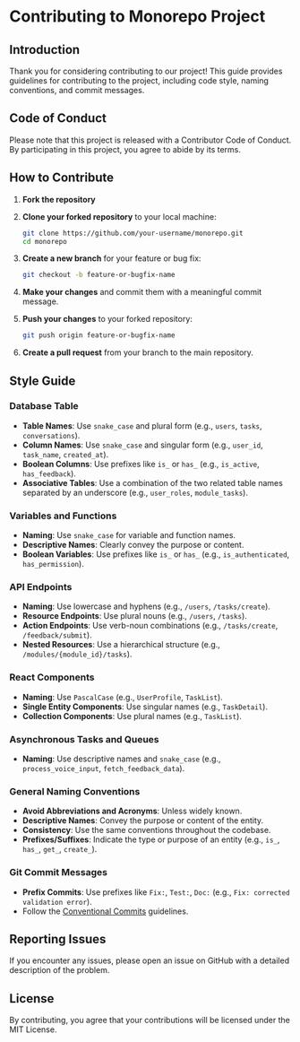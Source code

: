 
# Contributing to Monorepo Project

## Introduction

Thank you for considering contributing to our project! This guide provides guidelines for contributing to the project, including code style, naming conventions, and commit messages.

## Code of Conduct

Please note that this project is released with a Contributor Code of Conduct. By participating in this project, you agree to abide by its terms.

## How to Contribute

1. **Fork the repository**
2. **Clone your forked repository** to your local machine:

    ```bash
    git clone https://github.com/your-username/monorepo.git
    cd monorepo
    ```

3. **Create a new branch** for your feature or bug fix:

    ```bash
    git checkout -b feature-or-bugfix-name
    ```

4. **Make your changes** and commit them with a meaningful commit message.
5. **Push your changes** to your forked repository:

    ```bash
    git push origin feature-or-bugfix-name
    ```

6. **Create a pull request** from your branch to the main repository.

## Style Guide

### Database Table

- **Table Names**: Use `snake_case` and plural form (e.g., `users`, `tasks`, `conversations`).
- **Column Names**: Use `snake_case` and singular form (e.g., `user_id`, `task_name`, `created_at`).
- **Boolean Columns**: Use prefixes like `is_` or `has_` (e.g., `is_active`, `has_feedback`).
- **Associative Tables**: Use a combination of the two related table names separated by an underscore (e.g., `user_roles`, `module_tasks`).

### Variables and Functions

- **Naming**: Use `snake_case` for variable and function names.
- **Descriptive Names**: Clearly convey the purpose or content.
- **Boolean Variables**: Use prefixes like `is_` or `has_` (e.g., `is_authenticated`, `has_permission`).

### API Endpoints

- **Naming**: Use lowercase and hyphens (e.g., `/users`, `/tasks/create`).
- **Resource Endpoints**: Use plural nouns (e.g., `/users`, `/tasks`).
- **Action Endpoints**: Use verb-noun combinations (e.g., `/tasks/create`, `/feedback/submit`).
- **Nested Resources**: Use a hierarchical structure (e.g., `/modules/{module_id}/tasks`).

### React Components

- **Naming**: Use `PascalCase` (e.g., `UserProfile`, `TaskList`).
- **Single Entity Components**: Use singular names (e.g., `TaskDetail`).
- **Collection Components**: Use plural names (e.g., `TaskList`).

### Asynchronous Tasks and Queues

- **Naming**: Use descriptive names and `snake_case` (e.g., `process_voice_input`, `fetch_feedback_data`).

### General Naming Conventions

- **Avoid Abbreviations and Acronyms**: Unless widely known.
- **Descriptive Names**: Convey the purpose or content of the entity.
- **Consistency**: Use the same conventions throughout the codebase.
- **Prefixes/Suffixes**: Indicate the type or purpose of an entity (e.g., `is_`, `has_`, `get_`, `create_`).

### Git Commit Messages

- **Prefix Commits**: Use prefixes like `Fix:`, `Test:`, `Doc:` (e.g., `Fix: corrected validation error`).
- Follow the [Conventional Commits](https://www.conventionalcommits.org/en/v1.0.0/) guidelines.

## Reporting Issues

If you encounter any issues, please open an issue on GitHub with a detailed description of the problem.

## License

By contributing, you agree that your contributions will be licensed under the MIT License.
